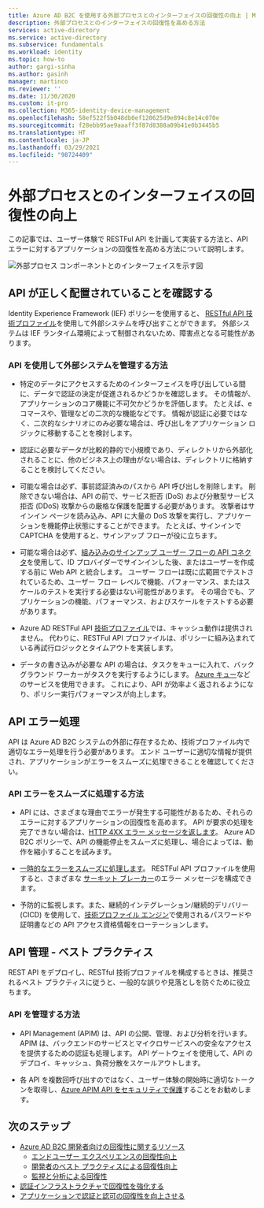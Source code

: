 ```yaml
---
title: Azure AD B2C を使用する外部プロセスとのインターフェイスの回復性の向上 | Microsoft Docs
description: 外部プロセスとのインターフェイスの回復性を高める方法
services: active-directory
ms.service: active-directory
ms.subservice: fundamentals
ms.workload: identity
ms.topic: how-to
author: gargi-sinha
ms.author: gasinh
manager: martinco
ms.reviewer: ''
ms.date: 11/30/2020
ms.custom: it-pro
ms.collection: M365-identity-device-management
ms.openlocfilehash: 58ef522f5b048db0ef120625d9e894c8e14c070e
ms.sourcegitcommit: f28ebb95ae9aaaff3f87d8388a09b41e0b3445b5
ms.translationtype: HT
ms.contentlocale: ja-JP
ms.lasthandoff: 03/29/2021
ms.locfileid: "98724409"
---
```

# <a name="resilient-interfaces-with-external-processes"></a>外部プロセスとのインターフェイスの回復性の向上

この記事では、ユーザー体験で RESTFul API を計画して実装する方法と、API エラーに対するアプリケーションの回復性を高める方法について説明します。

![外部プロセス コンポーネントとのインターフェイスを示す図](media/resilient-external-processes/external-processes-architecture.png)

## <a name="ensure-correct-placement-of-the-apis"></a>API が正しく配置されていることを確認する

Identity Experience Framework (IEF) ポリシーを使用すると、 [RESTful API 技術プロファイル](../../active-directory-b2c/restful-technical-profile.md)を使用して外部システムを呼び出すことができます。 外部システムは IEF ランタイム環境によって制御されないため、障害点となる可能性があります。

### <a name="how-to-manage-external-systems-using-apis"></a>API を使用して外部システムを管理する方法

- 特定のデータにアクセスするためのインターフェイスを呼び出している間に、データで認証の決定が促進されるかどうかを確認します。 その情報が、アプリケーションのコア機能に不可欠かどうかを評価します。 たとえば、e コマースや、管理などの二次的な機能などです。 情報が認証に必要ではなく、二次的なシナリオにのみ必要な場合は、呼び出しをアプリケーション ロジックに移動することを検討します。

- 認証に必要なデータが比較的静的で小規模であり、ディレクトリから外部化されることに、他のビジネス上の理由がない場合は、ディレクトリに格納することを検討してください。

- 可能な場合は必ず、事前認証済みのパスから API 呼び出しを削除します。 削除できない場合は、API の前で、サービス拒否 (DoS) および分散型サービス拒否 (DDoS) 攻撃からの厳格な保護を配置する必要があります。 攻撃者はサインイン ページを読み込み、API に大量の DoS 攻撃を実行し、アプリケーションを機能停止状態にすることができます。 たとえば、サインインで CAPTCHA を使用すると、サインアップ フローが役に立ちます。

- 可能な場合は必ず、[組み込みのサインアップ ユーザー フローの API コネクタ](../../active-directory-b2c/api-connectors-overview.md)を使用して、ID プロバイダーでサインインした後、またはユーザーを作成する前に Web API と統合します。 ユーザー フローは既に広範囲でテストされているため、ユーザー フロー レベルで機能、パフォーマンス、またはスケールのテストを実行する必要はない可能性があります。 その場合でも、アプリケーションの機能、パフォーマンス、およびスケールをテストする必要があります。

- Azure AD RESTFul API [技術プロファイル](../../active-directory-b2c/restful-technical-profile.md)では、キャッシュ動作は提供されません。 代わりに、RESTFul API プロファイルは、ポリシーに組み込まれている再試行ロジックとタイムアウトを実装します。

- データの書き込みが必要な API の場合は、タスクをキューに入れて、バックグラウンド ワーカーがタスクを実行するようにします。 [Azure キュー](../../storage/queues/storage-queues-introduction.md)などのサービスを使用できます。 これにより、API が効率よく返されるようになり、ポリシー実行パフォーマンスが向上します。  

## <a name="api-error-handling"></a>API エラー処理

API は Azure AD B2C システムの外部に存在するため、技術プロファイル内で適切なエラー処理を行う必要があります。 エンド ユーザーに適切な情報が提供され、アプリケーションがエラーをスムーズに処理できることを確認してください。

### <a name="how-to-gracefully-handle-api-errors"></a>API エラーをスムーズに処理する方法

- API には、さまざまな理由でエラーが発生する可能性があるため、それらのエラーに対するアプリケーションの回復性を高めます。 API が要求の処理を完了できない場合は、[HTTP 4XX エラー メッセージを返します](../../active-directory-b2c/restful-technical-profile.md#returning-validation-error-message)。 Azure AD B2C ポリシーで、API の機能停止をスムーズに処理し、場合によっては、動作を縮小することを試みます。

- [一時的なエラーをスムーズに処理します](../../active-directory-b2c/restful-technical-profile.md#error-handling)。 RESTFul API プロファイルを使用すると、さまざまな [サーキット ブレーカー](/azure/architecture/patterns/circuit-breaker)のエラー メッセージを構成できます。

- 予防的に監視します。また、継続的インテグレーション/継続的デリバリー (CICD) を使用して、[技術プロファイル エンジン](../../active-directory-b2c/restful-technical-profile.md)で使用されるパスワードや証明書などの API アクセス資格情報をローテーションします。

## <a name="api-management---best-practices"></a>API 管理 - ベスト プラクティス

REST API をデプロイし、RESTful 技術プロファイルを構成するときは、推奨されるベスト プラクティスに従うと、一般的な誤りや見落としを防ぐために役立ちます。

### <a name="how-to-manage-apis"></a>API を管理する方法

- API Management (APIM) は、API の公開、管理、および分析を行います。 APIM は、バックエンドのサービスとマイクロサービスへの安全なアクセスを提供するための認証も処理します。 API ゲートウェイを使用して、API のデプロイ、キャッシュ、負荷分散をスケールアウトします。

- 各 API を複数回呼び出すのではなく、ユーザー体験の開始時に適切なトークンを取得し、[Azure APIM API をセキュリティで保護](../../active-directory-b2c/secure-api-management.md?tabs=app-reg-ga)することをお勧めします。

## <a name="next-steps"></a>次のステップ

- [Azure AD B2C 開発者向けの回復性に関するリソース](resilience-b2c.md)
  - [エンドユーザー エクスペリエンスの回復性向上](resilient-end-user-experience.md)
  - [開発者のベスト プラクティスによる回復性向上](resilience-b2c-developer-best-practices.md)
  - [監視と分析による回復性](resilience-with-monitoring-alerting.md)
- [認証インフラストラクチャで回復性を強化する](resilience-in-infrastructure.md)
- [アプリケーションで認証と認可の回復性を向上させる](resilience-app-development-overview.md)